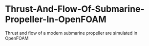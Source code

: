 # Thrust-And-Flow-Of-Submarine-Propeller-In-OpenFOAM
Thrust and flow of a modern submarine propeller are simulated in OpenFOAM

